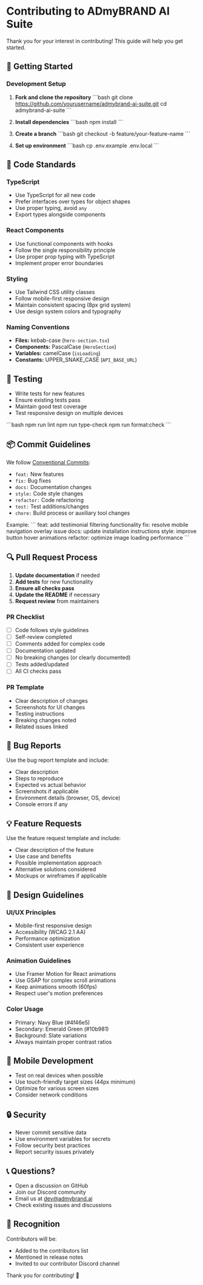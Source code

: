 # Contributing to ADmyBRAND AI Suite

Thank you for your interest in contributing! This guide will help you get started.

## 🚀 Getting Started

### Development Setup

1. **Fork and clone the repository**
   \`\`\`bash
   git clone https://github.com/yourusername/admybrand-ai-suite.git
   cd admybrand-ai-suite
   \`\`\`

2. **Install dependencies**
   \`\`\`bash
   npm install
   \`\`\`

3. **Create a branch**
   \`\`\`bash
   git checkout -b feature/your-feature-name
   \`\`\`

4. **Set up environment**
   \`\`\`bash
   cp .env.example .env.local
   \`\`\`

## 📝 Code Standards

### TypeScript
- Use TypeScript for all new code
- Prefer interfaces over types for object shapes
- Use proper typing, avoid `any`
- Export types alongside components

### React Components
- Use functional components with hooks
- Follow the single responsibility principle
- Use proper prop typing with TypeScript
- Implement proper error boundaries

### Styling
- Use Tailwind CSS utility classes
- Follow mobile-first responsive design
- Maintain consistent spacing (8px grid system)
- Use design system colors and typography

### Naming Conventions
- **Files:** kebab-case (`hero-section.tsx`)
- **Components:** PascalCase (`HeroSection`)
- **Variables:** camelCase (`isLoading`)
- **Constants:** UPPER_SNAKE_CASE (`API_BASE_URL`)

## 🧪 Testing

- Write tests for new features
- Ensure existing tests pass
- Maintain good test coverage
- Test responsive design on multiple devices

\`\`\`bash
npm run lint
npm run type-check
npm run format:check
\`\`\`

## 📦 Commit Guidelines

We follow [Conventional Commits](https://www.conventionalcommits.org/):

- `feat:` New features
- `fix:` Bug fixes
- `docs:` Documentation changes
- `style:` Code style changes
- `refactor:` Code refactoring
- `test:` Test additions/changes
- `chore:` Build process or auxiliary tool changes

Example:
\`\`\`
feat: add testimonial filtering functionality
fix: resolve mobile navigation overlay issue
docs: update installation instructions
style: improve button hover animations
refactor: optimize image loading performance
\`\`\`

## 🔍 Pull Request Process

1. **Update documentation** if needed
2. **Add tests** for new functionality
3. **Ensure all checks pass**
4. **Update the README** if necessary
5. **Request review** from maintainers

### PR Checklist
- [ ] Code follows style guidelines
- [ ] Self-review completed
- [ ] Comments added for complex code
- [ ] Documentation updated
- [ ] No breaking changes (or clearly documented)
- [ ] Tests added/updated
- [ ] All CI checks pass

### PR Template
- Clear description of changes
- Screenshots for UI changes
- Testing instructions
- Breaking changes noted
- Related issues linked

## 🐛 Bug Reports

Use the bug report template and include:
- Clear description
- Steps to reproduce
- Expected vs actual behavior
- Screenshots if applicable
- Environment details (browser, OS, device)
- Console errors if any

## 💡 Feature Requests

Use the feature request template and include:
- Clear description of the feature
- Use case and benefits
- Possible implementation approach
- Alternative solutions considered
- Mockups or wireframes if applicable

## 🎨 Design Guidelines

### UI/UX Principles
- Mobile-first responsive design
- Accessibility (WCAG 2.1 AA)
- Performance optimization
- Consistent user experience

### Animation Guidelines
- Use Framer Motion for React animations
- Use GSAP for complex scroll animations
- Keep animations smooth (60fps)
- Respect user's motion preferences

### Color Usage
- Primary: Navy Blue (#4f46e5)
- Secondary: Emerald Green (#10b981)
- Background: Slate variations
- Always maintain proper contrast ratios

## 📱 Mobile Development

- Test on real devices when possible
- Use touch-friendly target sizes (44px minimum)
- Optimize for various screen sizes
- Consider network conditions

## 🔒 Security

- Never commit sensitive data
- Use environment variables for secrets
- Follow security best practices
- Report security issues privately

## 📞 Questions?

- Open a discussion on GitHub
- Join our Discord community
- Email us at dev@admybrand.ai
- Check existing issues and discussions

## 🎉 Recognition

Contributors will be:
- Added to the contributors list
- Mentioned in release notes
- Invited to our contributor Discord channel

Thank you for contributing! 🚀
